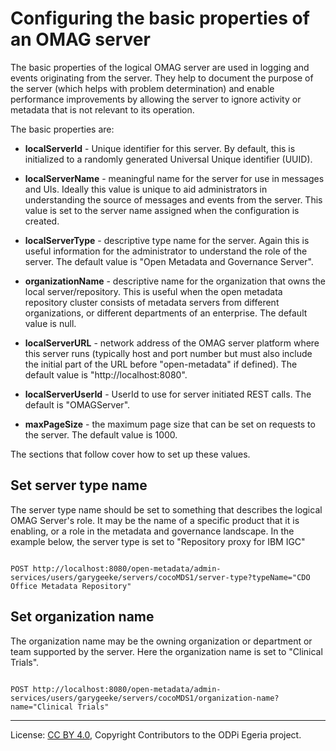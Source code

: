 <!-- SPDX-License-Identifier: CC-BY-4.0 -->
<!-- Copyright Contributors to the ODPi Egeria project. -->

# Configuring the basic properties of an OMAG server

The basic properties of the logical OMAG server are used in logging and events originating
from the server. They help to document the purpose of the server (which helps with problem determination)
and enable performance improvements by allowing the server to ignore activity or
metadata that is not relevant to its operation.

The basic properties are:

* **localServerId** - Unique identifier for this server. By default, this is
  initialized to a randomly generated Universal Unique identifier (UUID).

* **localServerName** - meaningful name for the server for use in messages and UIs. Ideally this value is
  unique to aid administrators in understanding the source of messages and events from the server.
  This value is set to the server name assigned when the configuration is created.

* **localServerType** - descriptive type name for the server.  Again this is useful information for the
  administrator to understand the role of the server. The default value is "Open Metadata and Governance Server".
 
* **organizationName** - descriptive name for the organization that owns the local server/repository.
  This is useful when the open metadata repository cluster consists of metadata servers from different
  organizations, or different departments of an enterprise.  The default value is null.

* **localServerURL** - network address of the OMAG server platform where this server runs
  (typically host and port number but must also include the initial part of the URL before "open-metadata" if defined).
  The default value is "http://localhost:8080".
 
* **localServerUserId** - UserId to use for server initiated REST calls. The default is "OMAGServer".

* **maxPageSize** - the maximum page size that can be set on requests to the server. The default value is 1000.

The sections that follow cover how to set up these values.

## Set server type name

The server type name should be set to something that describes the logical OMAG
Server's role.
It may be the name of a specific product that it is enabling, or a role
in the metadata and governance landscape.
In the example below, the server type is set to "Repository proxy for IBM IGC"

```

POST http://localhost:8080/open-metadata/admin-services/users/garygeeke/servers/cocoMDS1/server-type?typeName="CDO Office Metadata Repository"

```

## Set organization name

The organization name may be the owning organization or department or
team supported by the server.
Here the organization name is set to "Clinical Trials".

```

POST http://localhost:8080/open-metadata/admin-services/users/garygeeke/servers/cocoMDS1/organization-name?name="Clinical Trials"

```


----
License: [CC BY 4.0](https://creativecommons.org/licenses/by/4.0/),
Copyright Contributors to the ODPi Egeria project.